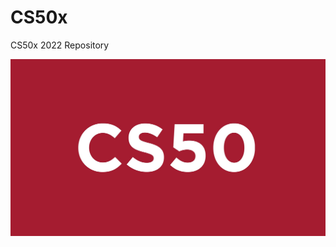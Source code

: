# CS50x
CS50x 2022 Repository

![This is an image](https://github.com/stanleycharles/CS50x/blob/main/This%20is%20CS50.png)
